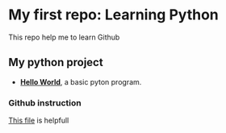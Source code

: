 # My first repo: Learning Python
This repo help me to learn Github
## My python project
* **[Hello World](Hello/hello_world)**, a basic pyton program.
### Github instruction
[This file](./python_coding_resources.md)
is helpfull

